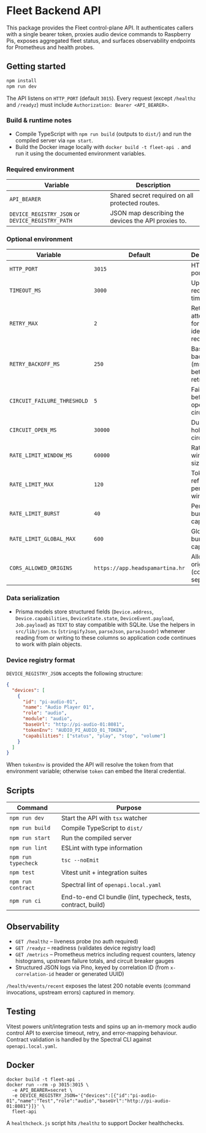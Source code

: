 # Fleet Backend API

This package provides the Fleet control-plane API. It authenticates callers with a
single bearer token, proxies audio device commands to Raspberry Pis, exposes
aggregated fleet status, and surfaces observability endpoints for Prometheus and
health probes.

## Getting started

```bash
npm install
npm run dev
```

The API listens on `HTTP_PORT` (default `3015`). Every request (except
`/healthz` and `/readyz`) must include `Authorization: Bearer <API_BEARER>`.

### Build & runtime notes

- Compile TypeScript with `npm run build` (outputs to `dist/`) and run the compiled server via `npm start`.
- Build the Docker image locally with `docker build -t fleet-api .` and run it using the documented environment variables.

### Required environment

| Variable | Description |
| --- | --- |
| `API_BEARER` | Shared secret required on all protected routes. |
| `DEVICE_REGISTRY_JSON` or `DEVICE_REGISTRY_PATH` | JSON map describing the devices the API proxies to. |

### Optional environment

| Variable | Default | Description |
| --- | --- | --- |
| `HTTP_PORT` | `3015` | HTTP listen port |
| `TIMEOUT_MS` | `3000` | Upstream request timeout |
| `RETRY_MAX` | `2` | Retry attempts for idempotent requests |
| `RETRY_BACKOFF_MS` | `250` | Base backoff (ms) between retries |
| `CIRCUIT_FAILURE_THRESHOLD` | `5` | Failures before opening a circuit |
| `CIRCUIT_OPEN_MS` | `30000` | Duration to hold open circuits |
| `RATE_LIMIT_WINDOW_MS` | `60000` | Rate-limiter window size |
| `RATE_LIMIT_MAX` | `120` | Tokens refilled per-IP per window |
| `RATE_LIMIT_BURST` | `40` | Per-IP burst capacity |
| `RATE_LIMIT_GLOBAL_MAX` | `600` | Global burst capacity |
| `CORS_ALLOWED_ORIGINS` | `https://app.headspamartina.hr` | Allowed origins (comma separated) |

### Data serialization

- Prisma models store structured fields (`Device.address`, `Device.capabilities`, `DeviceState.state`, `DeviceEvent.payload`,
  `Job.payload`) as `TEXT` to stay compatible with SQLite. Use the helpers in `src/lib/json.ts` (`stringifyJson`, `parseJson`,
  `parseJsonOr`) whenever reading from or writing to these columns so application code continues to work with plain objects.

### Device registry format

`DEVICE_REGISTRY_JSON` accepts the following structure:

```json
{
  "devices": [
    {
      "id": "pi-audio-01",
      "name": "Audio Player 01",
      "role": "audio",
      "module": "audio",
      "baseUrl": "http://pi-audio-01:8081",
      "tokenEnv": "AUDIO_PI_AUDIO_01_TOKEN",
      "capabilities": ["status", "play", "stop", "volume"]
    }
  ]
}
```

When `tokenEnv` is provided the API will resolve the token from that environment
variable; otherwise `token` can embed the literal credential.

## Scripts

| Command | Purpose |
| --- | --- |
| `npm run dev` | Start the API with `tsx` watcher |
| `npm run build` | Compile TypeScript to `dist/` |
| `npm run start` | Run the compiled server |
| `npm run lint` | ESLint with type information |
| `npm run typecheck` | `tsc --noEmit` |
| `npm test` | Vitest unit + integration suites |
| `npm run contract` | Spectral lint of `openapi.local.yaml` |
| `npm run ci` | End-to-end CI bundle (lint, typecheck, tests, contract, build) |

## Observability

- `GET /healthz` – liveness probe (no auth required)
- `GET /readyz` – readiness (validates device registry load)
- `GET /metrics` – Prometheus metrics including request counters, latency
  histograms, upstream failure totals, and circuit breaker gauges
- Structured JSON logs via Pino, keyed by correlation ID (from
  `x-correlation-id` header or generated UUID)

`/health/events/recent` exposes the latest 200 notable events (command
invocations, upstream errors) captured in memory.

## Testing

Vitest powers unit/integration tests and spins up an in-memory mock audio
control API to exercise timeout, retry, and error-mapping behaviour. Contract
validation is handled by the Spectral CLI against `openapi.local.yaml`.

## Docker

```
docker build -t fleet-api .
docker run --rm -p 3015:3015 \
  -e API_BEARER=secret \
  -e DEVICE_REGISTRY_JSON='{"devices":[{"id":"pi-audio-01","name":"Test","role":"audio","baseUrl":"http://pi-audio-01:8081"}]}' \
  fleet-api
```

A `healthcheck.js` script hits `/healthz` to support Docker healthchecks.
